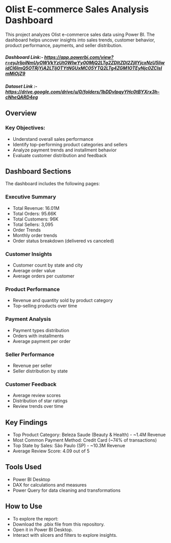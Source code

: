 # Olist E-commerce Sales Analysis Dashboard
This project analyzes Olist e-commerce sales data using Power BI. The dashboard helps uncover insights into sales trends, customer behavior, product performance, payments, and seller distribution.

##### Dashboard Link:- https://app.powerbi.com/view?r=eyJrIjoiNmUyOWVkYzUtOWIwYy00MjQ2LTg2ZDItZDI2ZjllYjcxNzU5IiwidCI6ImQ5OTRjYjA2LTljOTYtNGUxMC05YTQ2LTg4ZGM1OTEyNjc0ZCIsImMiOjZ9
##### Dataset Link :- https://drive.google.com/drive/u/0/folders/1bDDvlpqyYHc0tBYXrx3h-cNheQARD4eg

## Overview

### Key Objectives:
- Understand overall sales performance
- Identify top-performing product categories and sellers
- Analyze payment trends and installment behavior
- Evaluate customer distribution and feedback

## Dashboard Sections
The dashboard includes the following pages:

### Executive Summary
- Total Revenue: 16.01M
- Total Orders: 95.66K
- Total Customers: 96K
- Total Sellers: 3,095
- Order Trends
- Monthly order trends
- Order status breakdown (delivered vs canceled)

### Customer Insights
- Customer count by state and city
- Average order value
- Average orders per customer

### Product Performance
- Revenue and quantity sold by product category
- Top-selling products over time

### Payment Analysis
- Payment types distribution
- Orders with installments
- Average payment per order

### Seller Performance
- Revenue per seller
- Seller distribution by state

### Customer Feedback
- Average review scores
- Distribution of star ratings
- Review trends over time

## Key Findings
- Top Product Category: Beleza Saude (Beauty & Health) - ~1.4M Revenue
- Most Common Payment Method: Credit Card (~74% of transactions)
- Top State by Sales: São Paulo (SP) - ~10.3M Revenue
- Average Review Score: 4.09 out of 5

## Tools Used
- Power BI Desktop
- DAX for calculations and measures
- Power Query for data cleaning and transformations

## How to Use
- To explore the report:
- Download the .pbix file from this repository.
- Open it in Power BI Desktop.
- Interact with slicers and filters to explore insights.
